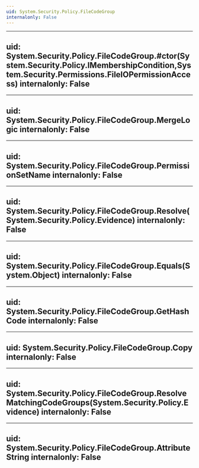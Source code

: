 ```yaml
---
uid: System.Security.Policy.FileCodeGroup
internalonly: False
---
```


---
uid: System.Security.Policy.FileCodeGroup.#ctor(System.Security.Policy.IMembershipCondition,System.Security.Permissions.FileIOPermissionAccess)
internalonly: False
---

---
uid: System.Security.Policy.FileCodeGroup.MergeLogic
internalonly: False
---

---
uid: System.Security.Policy.FileCodeGroup.PermissionSetName
internalonly: False
---

---
uid: System.Security.Policy.FileCodeGroup.Resolve(System.Security.Policy.Evidence)
internalonly: False
---

---
uid: System.Security.Policy.FileCodeGroup.Equals(System.Object)
internalonly: False
---

---
uid: System.Security.Policy.FileCodeGroup.GetHashCode
internalonly: False
---

---
uid: System.Security.Policy.FileCodeGroup.Copy
internalonly: False
---

---
uid: System.Security.Policy.FileCodeGroup.ResolveMatchingCodeGroups(System.Security.Policy.Evidence)
internalonly: False
---

---
uid: System.Security.Policy.FileCodeGroup.AttributeString
internalonly: False
---
